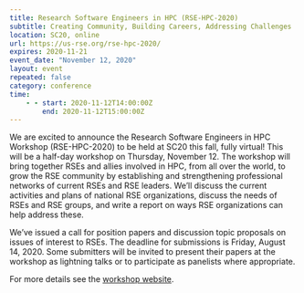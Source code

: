 ```yaml
---
title: Research Software Engineers in HPC (RSE-HPC-2020)
subtitle: Creating Community, Building Careers, Addressing Challenges
location: SC20, online
url: https://us-rse.org/rse-hpc-2020/
expires: 2020-11-21
event_date: "November 12, 2020"
layout: event
repeated: false
category: conference
time:
    - - start: 2020-11-12T14:00:00Z
        end: 2020-11-12T15:00:00Z
---
```


We are excited to announce the Research Software Engineers in HPC Workshop (RSE-HPC-2020) to be held at SC20 this fall, fully virtual! This will be a half-day workshop on Thursday, November 12. The workshop will bring together RSEs and allies involved in HPC, from all over the world, to grow the RSE community by establishing and strengthening professional networks of current RSEs and RSE leaders. We’ll discuss the current activities and plans of national RSE organizations, discuss the needs of RSEs and RSE groups, and write a report on ways RSE organizations can help address these.

We’ve issued a call for position papers and discussion topic proposals on issues of interest to RSEs. The deadline for submissions is Friday, August 14, 2020. Some submitters will be invited to present their papers at the workshop as lightning talks or to participate as panelists where appropriate.

For more details see the [workshop website](https://us-rse.org/rse-hpc-2020/).


